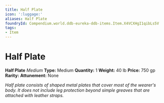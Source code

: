 ```yaml
---
title: Half Plate
icon: ':luggage:'
aliases: Half Plate
foundryId: Compendium.world.ddb-eureka-ddb-items.Item.X4VCXHgI1qibLs5V
tags:
- Item
---
```


# Half Plate

**Half Plate**
_Medium_
**Type:** Medium
**Quantity:** 1
**Weight:** 40 lb
**Price:** 750 gp
**Rarity:** 
**Attunement:** None

*Half plate consists of shaped metal plates that cover most of the wearer's body. It does not include leg protection beyond simple greaves that are attached with leather straps.*